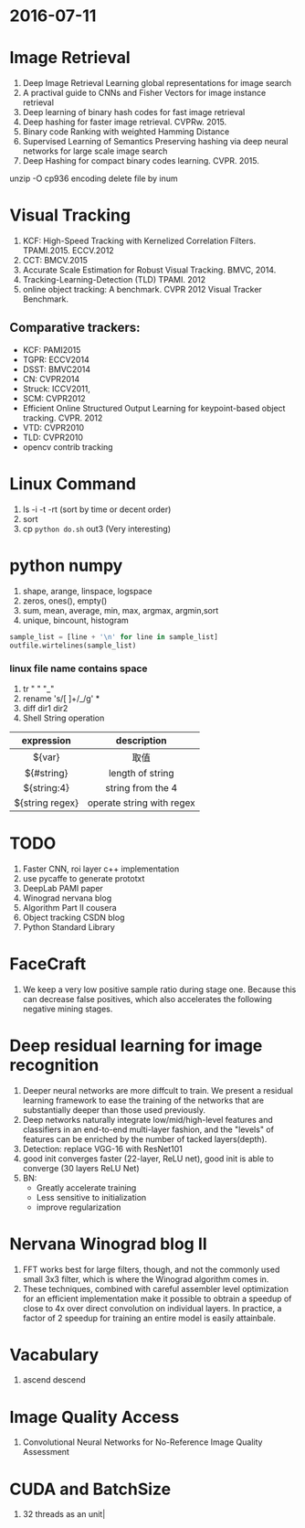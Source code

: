 2016-07-11
==========
# Image Retrieval
1. Deep Image Retrieval Learning global representations for image search
2. A practival guide to CNNs and Fisher Vectors for image instance retrieval
3. Deep learning of binary hash codes for fast image retrieval
4. Deep hashing for faster image retrieval. CVPRw. 2015.
5. Binary code Ranking with weighted Hamming Distance
6. Supervised Learning of Semantics Preserving hashing via deep neural networks for large scale image search
7. Deep Hashing for compact binary codes learning. CVPR. 2015.

unzip -O cp936  encoding
delete file by inum 


# Visual Tracking  
1. KCF: High-Speed Tracking with Kernelized Correlation Filters. TPAMI.2015. ECCV.2012
2. CCT: BMCV.2015
3. Accurate Scale Estimation for Robust Visual Tracking. BMVC, 2014.
4. Tracking-Learning-Detection (TLD)  TPAMI. 2012
5. online object tracking: A benchmark. CVPR 2012 Visual Tracker Benchmark.

## Comparative trackers:
* KCF: PAMI2015
* TGPR: ECCV2014
* DSST: BMVC2014
* CN: CVPR2014
* Struck: ICCV2011, 
* SCM: CVPR2012
* Efficient Online Structured Output Learning for keypoint-based object tracking. CVPR. 2012
* VTD: CVPR2010
* TLD: CVPR2010
* opencv contrib tracking


# Linux Command
1. ls -i -t -rt (sort by time or decent order)
2. sort
3. cp `python do.sh` out3 (Very interesting)

# python numpy
1. shape, arange, linspace, logspace
2. zeros, ones(), empty()
3. sum, mean, average, min, max, argmax, argmin,sort
4. unique, bincount, histogram

``` python
sample_list = [line + '\n' for line in sample_list]
outfile.wirtelines(sample_list)
```
### linux file name contains space
1. tr " " "_"
2. rename 's/[ ]\+/_/g' *
3. diff dir1 dir2
4. Shell String operation

|expression|description|
|:--------:|:---------:|
|${var} | 取值|
|${#string}| length of string|
|${string:4}| string from the 4|
|${string regex}| operate string with regex|



# TODO
1. Faster CNN, roi layer c++ implementation
2. use pycaffe to generate prototxt
3. DeepLab PAMI paper
4. Winograd nervana blog
5. Algorithm Part II cousera 
6. Object tracking CSDN blog
7. Python Standard Library

# FaceCraft
1. We keep a very low positive sample ratio during stage one. Because this can decrease  false positives, which also accelerates the following negative mining stages.


# Deep residual learning for image recognition
1. Deeper neural networks are more diffcult to train. We present a residual learning framework to ease the training of the networks that are substantially deeper than those used previously.
2. Deep networks naturally integrate low/mid/high-level features and classifiers in an end-to-end multi-layer fashion, and the "levels" of features can be enriched by the number of tacked layers(depth).
3. Detection: replace VGG-16 with ResNet101
4. good init converges faster (22-layer, ReLU net), good init is able to converge (30 layers ReLU Net)
5. BN: 
    * Greatly accelerate training
    * Less sensitive to initialization
    * improve regularization
    
    
# Nervana Winograd blog II
1. FFT works best for large filters, though, and not the commonly used small 3x3 filter, which is where the Winograd algorithm comes in.
2. These techniques, combined with careful assembler level optimization for an efficient implementation make it possible to obtrain a speedup of close to 4x over direct convolution on individual layers. In practice, a factor of 2 speedup for training an entire model is easily attainbale. 

# Vacabulary
1. ascend descend

# Image Quality Access
1. Convolutional Neural Networks for No-Reference Image Quality Assessment

# CUDA and BatchSize
1. 32 threads as an unit|